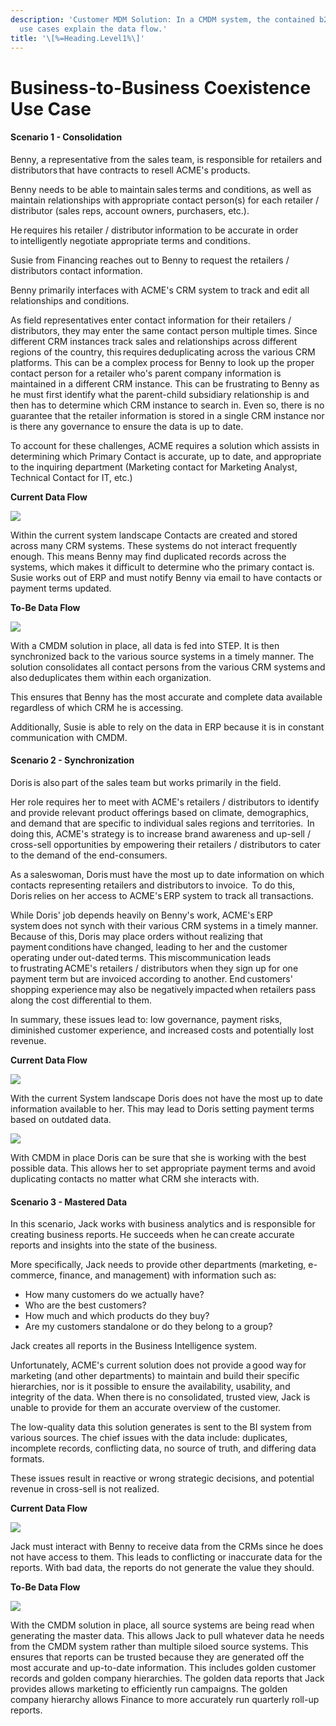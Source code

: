 ```yaml
---
description: 'Customer MDM Solution: In a CMDM system, the contained b2b
  use cases explain the data flow.'
title: '\[%=Heading.Level1%\]'
---
```


Business-to-Business Coexistence Use Case
=========================================

#### Scenario 1 - Consolidation

Benny, a representative from the sales team, is responsible for
retailers and distributors that have contracts to resell ACME's
products.

Benny needs to be able to maintain sales terms and conditions, as well
as maintain relationships with appropriate contact person(s) for each
retailer / distributor (sales reps, account owners, purchasers, etc.).

He requires his retailer / distributor information to be accurate in
order to intelligently negotiate appropriate terms and conditions.

Susie from Financing reaches out to Benny to request the retailers /
distributors contact information.

Benny primarily interfaces with ACME's CRM system to track and edit all
relationships and conditions.

As field representatives enter contact information for their retailers /
distributors, they may enter the same contact person multiple times.
Since different CRM instances track sales and relationships across
different regions of the country, this requires deduplicating across the
various CRM platforms. This can be a complex process for Benny to look
up the proper contact person for a retailer who's parent company
information is maintained in a different CRM instance. This can be
frustrating to Benny as he must first identify what the parent-child
subsidiary relationship is and then has to determine which CRM instance
to search in. Even so, there is no guarantee that the retailer
information is stored in a single CRM instance nor is there any
governance to ensure the data is up to date.

To account for these challenges, ACME requires a solution which assists
in determining which Primary Contact is accurate, up to date, and
appropriate to the inquiring department (Marketing contact for Marketing
Analyst, Technical Contact for IT, etc.)

**Current Data Flow**

![](../../../../../Resources/Images/Solution%20Enablement/CMDM/Data%20Flow/Use%20Case%202a.png)

Within the current system landscape Contacts are created and stored
across many CRM systems. These systems do not interact frequently
enough. This means Benny may find duplicated records across the systems,
which makes it difficult to determine who the primary contact is. Susie
works out of ERP and must notify Benny via email to have contacts or
payment terms updated.

**To-Be Data Flow**

![](../../../../../Resources/Images/Solution%20Enablement/CMDM/Data%20Flow/Use%20Case%202b.png)

With a CMDM solution in place, all data is fed into STEP. It is then
synchronized back to the various source systems in a timely manner. The
solution consolidates all contact persons from the various CRM
systems and also deduplicates them within each organization.

This ensures that Benny has the most accurate and complete data
available regardless of which CRM he is accessing.

Additionally, Susie is able to rely on the data in ERP because it is in
constant communication with CMDM.

#### Scenario 2 - Synchronization

Doris is also part of the sales team but works primarily in the field.

Her role requires her to meet with ACME's retailers / distributors to
identify and provide relevant product offerings based on climate,
demographics, and demand that are specific to individual sales regions
and territories.  In doing this, ACME's strategy is to increase brand
awareness and up-sell / cross-sell opportunities by empowering their
retailers / distributors to cater to the demand of the end-consumers.

As a saleswoman, Doris must have the most up to date information on
which contacts representing retailers and distributors to invoice.  To
do this, Doris relies on her access to ACME's ERP system to track all
transactions.

While Doris' job depends heavily on Benny's work, ACME's ERP system does
not synch with their various CRM systems in a timely manner. Because of
this, Doris may place orders without realizing that
payment conditions have changed, leading to her and the customer
operating under out-dated terms. This miscommunication leads
to frustrating ACME's retailers / distributors when they sign up for one
payment term but are invoiced according to another. End customers'
shopping experience may also be negatively impacted when retailers pass
along the cost differential to them.

In summary, these issues lead to: low governance, payment risks,
diminished customer experience, and increased costs and potentially lost
revenue.

**Current Data Flow**

![](../../../../../Resources/Images/Solution%20Enablement/CMDM/Data%20Flow/Use%20Case%201a.png)

With the current System landscape Doris does not have the most up to
date information available to her. This may lead to Doris setting
payment terms based on outdated data.

![](../../../../../Resources/Images/Solution%20Enablement/CMDM/Data%20Flow/Use%20Case%201b.png)

With CMDM in place Doris can be sure that she is working with the best
possible data. This allows her to set appropriate payment terms and
avoid duplicating contacts no matter what CRM she interacts with.

#### Scenario 3 - Mastered Data

In this scenario, Jack works with business analytics and is responsible
for creating business reports. He succeeds when he can create accurate
reports and insights into the state of the business.

More specifically, Jack needs to provide other departments (marketing,
e-commerce, finance, and management) with information such as:

-   How many customers do we actually have?
-   Who are the best customers?
-   How much and which products do they buy?
-   Are my customers standalone or do they belong to a group?

Jack creates all reports in the Business Intelligence system.

Unfortunately, ACME's current solution does not provide a good way for
marketing (and other departments) to maintain and build their specific
hierarchies, nor is it possible to ensure the availability, usability,
and integrity of the data. When there is no consolidated, trusted view,
Jack is unable to provide for them an accurate overview of the customer.

The low-quality data this solution generates is sent to the BI system
from various sources. The chief issues with the data include:
duplicates, incomplete records, conflicting data, no source of truth,
and differing data formats.

These issues result in reactive or wrong strategic decisions, and
potential revenue in cross-sell is not realized.

**Current Data Flow**

![](../../../../../Resources/Images/Solution%20Enablement/CMDM/Data%20Flow/Use%20Case%203a.png)

Jack must interact with Benny to receive data from the CRMs since he
does not have access to them. This leads to conflicting or inaccurate
data for the reports. With bad data, the reports do not generate the
value they should.

**To-Be Data Flow**

![](../../../../../Resources/Images/Solution%20Enablement/CMDM/Data%20Flow/Use%20Case%203b.png)

With the CMDM solution in place, all source systems are being read when
generating the master data. This allows Jack to pull whatever data he
needs from the CMDM system rather than multiple siloed source systems.
This ensures that reports can be trusted because they are generated off
the most accurate and up-to-date information. This includes golden
customer records and golden company hierarchies. The golden data reports
that Jack provides allows marketing to efficiently run campaigns. The
golden company hierarchy allows Finance to more accurately run quarterly
roll-up reports.
